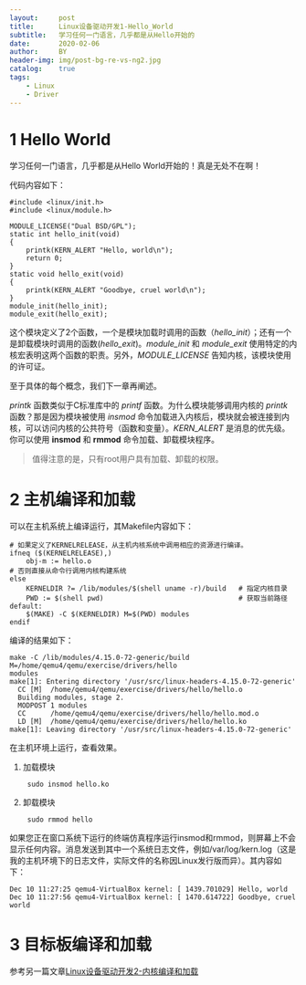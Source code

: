 ```yaml
---
layout:     post
title:      Linux设备驱动开发1-Hello_World
subtitle:   学习任何一门语言，几乎都是从Hello开始的
date:       2020-02-06
author:     BY
header-img: img/post-bg-re-vs-ng2.jpg
catalog:    true
tags:
    - Linux
    - Driver
---
```


<h1 id="1">1 Hello World</h1>

学习任何一门语言，几乎都是从Hello World开始的！真是无处不在啊！

代码内容如下：

    #include <linux/init.h>
    #include <linux/module.h>

    MODULE_LICENSE("Dual BSD/GPL");
    static int hello_init(void)
    {
        printk(KERN_ALERT "Hello, world\n");
        return 0;
    }
    static void hello_exit(void)
    {
        printk(KERN_ALERT "Goodbye, cruel world\n");
    }
    module_init(hello_init);
    module_exit(hello_exit);

这个模块定义了2个函数，一个是模块加载时调用的函数（*hello_init*）；还有一个是卸载模块时调用的函数(*hello_exit*)。*module_init* 和 *module_exit* 使用特定的内核宏表明这两个函数的职责。另外，*MODULE_LICENSE* 告知内核，该模块使用的许可证。

至于具体的每个概念，我们下一章再阐述。

*printk* 函数类似于C标准库中的 *printf* 函数。为什么模块能够调用内核的 *printk* 函数？那是因为模块被使用 *insmod* 命令加载进入内核后，模块就会被连接到内核，可以访问内核的公共符号（函数和变量）。*KERN_ALERT* 是消息的优先级。
你可以使用 **insmod** 和 **rmmod** 命令加载、卸载模块程序。

> 值得注意的是，只有root用户具有加载、卸载的权限。

<h1 id="2">2 主机编译和加载</h1>

可以在主机系统上编译运行，其Makefile内容如下：

    # 如果定义了KERNELRELEASE，从主机内核系统中调用相应的资源进行编译。
    ifneq ($(KERNELRELEASE),)
        obj-m := hello.o
    # 否则直接从命令行调用内核构建系统
    else
        KERNELDIR ?= /lib/modules/$(shell uname -r)/build   # 指定内核目录
        PWD := $(shell pwd)                                 # 获取当前路径
    default:
        $(MAKE) -C $(KERNELDIR) M=$(PWD) modules
    endif

编译的结果如下：

    make -C /lib/modules/4.15.0-72-generic/build     M=/home/qemu4/qemu/exercise/drivers/hello                                   modules
    make[1]: Entering directory '/usr/src/linux-headers-4.15.0-72-generic'
      CC [M]  /home/qemu4/qemu/exercise/drivers/hello/hello.o
      Building modules, stage 2.
      MODPOST 1 modules
      CC      /home/qemu4/qemu/exercise/drivers/hello/hello.mod.o
      LD [M]  /home/qemu4/qemu/exercise/drivers/hello/hello.ko
    make[1]: Leaving directory '/usr/src/linux-headers-4.15.0-72-generic'

在主机环境上运行，查看效果。

1. 加载模块

        sudo insmod hello.ko

2. 卸载模块

        sudo rmmod hello

如果您正在窗口系统下运行的终端仿真程序运行insmod和rmmod，则屏幕上不会显示任何内容。消息发送到其中一个系统日志文件，例如/var/log/kern.log（这是我的主机环境下的日志文件，实际文件的名称因Linux发行版而异）。其内容如下：

    Dec 10 11:27:25 qemu4-VirtualBox kernel: [ 1439.701029] Hello, world
    Dec 10 11:27:56 qemu4-VirtualBox kernel: [ 1470.614722] Goodbye, cruel world

<h1 id="3">3 目标板编译和加载</h1>

参考另一篇文章[Linux设备驱动开发2-内核编译和加载]()